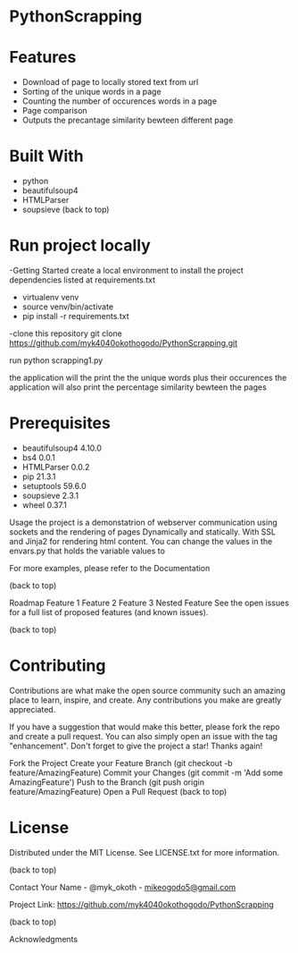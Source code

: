 # PythonScrapping

# Features

- Download of page to locally stored text from url
- Sorting of the unique words in a page
- Counting the number of occurences words in a page
- Page comparison
- Outputs the precantage similarity bewteen different page

# Built With 
- python 
- beautifulsoup4 
- HTMLParser
- soupsieve
(back to top)

# Run project locally
-Getting Started create a local environment to install the project dependencies listed at requirements.txt 
   - virtualenv venv 
   - source venv/bin/activate 
   - pip install -r requirements.txt

-clone this repository git clone https://github.com/myk4040okothogodo/PythonScrapping.git

run python scrapping1.py

the application will the print the the unique words plus their occurences
the application will also print the percentage similarity bewteen the pages

# Prerequisites

- beautifulsoup4 4.10.0
- bs4            0.0.1
- HTMLParser     0.0.2
- pip            21.3.1
- setuptools     59.6.0
- soupsieve      2.3.1
- wheel          0.37.1


Usage the project is a demonstatrion of webserver communication using sockets and the rendering of pages Dynamically and statically. With SSL and Jinja2 for rendering html content. You can change the values in the envars.py that holds the variable values to

For more examples, please refer to the Documentation

(back to top)

Roadmap Feature 1 Feature 2 Feature 3 Nested Feature See the open issues for a full list of proposed features (and known issues).

(back to top)

# Contributing 
Contributions are what make the open source community such an amazing place to learn, inspire, and create. Any contributions you make are greatly appreciated.

If you have a suggestion that would make this better, please fork the repo and create a pull request. You can also simply open an issue with the tag "enhancement". Don't forget to give the project a star! Thanks again!

Fork the Project Create your Feature Branch (git checkout -b feature/AmazingFeature) Commit your Changes (git commit -m 'Add some AmazingFeature') Push to the Branch (git push origin feature/AmazingFeature) Open a Pull Request (back to top)

# License 
Distributed under the MIT License. See LICENSE.txt for more information.

(back to top)

Contact Your Name - @myk_okoth - mikeogodo5@gmail.com

Project Link: https://github.com/myk4040okothogodo/PythonScrapping

(back to top)

Acknowledgments
